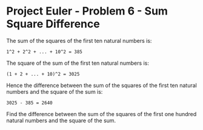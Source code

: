# Project Euler - Problem 6 - Sum Square Difference
The sum of the squares of the first ten natural numbers is:

`1^2 + 2^2 + ... + 10^2 = 385`

The square of the sum of the first ten natural numbers is:

`(1 + 2 + ... + 10)^2 = 3025`

Hence the difference between the sum of the squares of the first ten natural numbers and the square of the sum is:

`3025 - 385 = 2640`

Find the difference between the sum of the squares of the first one hundred natural numbers and the square of the sum.
